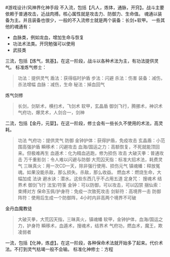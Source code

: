 #游戏设计/风神界化神手段
不入流，包括【凡人，炼体，通脉，开窍】。战斗主要依赖于普通攻击，近战肉搏。核心属性就是攻击力、防御力、生命值。
魂通以装备为主。并且装备也很少，一般的不入流修士就是两个装备：长剑+软甲。
一些其他的魂通有：
- 血脉类，例如龙血，增加生命与恢复
- 功法术法类。开窍勉强可以使用
- 武技类

三流，包括【炼气，筑基】。在这一阶段，战斗以各种术法为主，有功法提供灵气。
标准炼气修士：
>功法：提供灵气
>盾法：获得临时护盾
>步法：闪避
>杀法：伤害
>装备：减伤，杀法增幅
>血脉：减伤，生命
>秘法：掉血回气

炼气剑修
>长剑，剑斩术，横扫术，飞剑术
>软甲，玄晶盾
>御剑飞行，腾挪术，神识术
>气府功，爆灵术，人剑合一，剑神

二流，包括【金丹，元婴】。在这一阶段，修士会有一些长久不使用的术法，高灵耗。
>功法
>	气府功：提供灵气
>防御
>	金钟护体：获得护盾，免疫攻击
>	玄晶盾：小范围高强护盾
>	瞬移术：闪避攻击
>	血海/国运之力：高额恢复，不死就能顶回来。但极难再生
>	血遁术：化为精血逃跑，修为损伤
>攻击
>	大破灭拳：普通攻击
>	万千重影剑：令人难以闪避与防御
>	大荒囚天指：标准大招术法，耗费灵气
>	三昧真火：用一次CD一天，除非强行使用、损伤元气
>	镇魂幡：释放冤魂。如果没能杀敌，那么损失。杀敌，那么收益。
>	燃血术：燃烧生命，大幅加成
>法诀
>	避水诀：潜水。这些东西几乎不占用五道
>	定身咒：
>	搜魂术
>	结界术
>	御剑飞行
>法宝/符箓
>	金钟：可以防御，可以攻击，可以囚禁
>	捆仙索：束缚对方
>	保命玉佩/护身符：免疫一次致死攻击
>	剑斩符：高境界一击
>	防御阵符：使用后生成一个防御阵，4小时内非高两个境界不可破

金丹血魔教徒
>大破灭拳，大荒囚天指，三昧真火，镇魂幡
>软甲，金钟护体，血海/国运之力，护身符
>瞬移术，血遁术，搜魂术，结界术
>气府功，燃血术，魔王，欺凌弱者


一流，包括【化神，炼虚】。在这一阶段，各种保命术法就开始多了起来。代价术法。不打到灵气枯竭一般不会输。
标准化神修士：方程